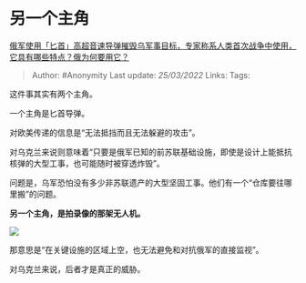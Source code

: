 # 另一个主角
[俄军使用「匕首」高超音速导弹摧毁乌军事目标，专家称系人类首次战争中使用，它具有哪些特点？俄为何要用它？](https://www.zhihu.com/question/522907966/answer/2401047849)

> Author: #Anonymity 
> Last update: *25/03/2022* 
> Links:
> Tags: 

这件事其实有两个主角。

一个主角是匕首导弹。

对欧美传递的信息是“无法抵挡而且无法躲避的攻击”。

对乌克兰来说则意味着“只要是俄军已知的前苏联基础设施，即使是设计上能抵抗核弹的大型工事，也可能随时被穿透炸毁”。

问题是，乌军恐怕没有多少非苏联遗产的大型坚固工事。他们有一个“仓库要往哪里搬”的问题。

  

**另一个主角，是拍录像的那架无人机。**

![](https://pic3.zhimg.com/50/v2-7ebd96eef7bcf59a5d68a97eda6a56c4_720w.jpg?source=1940ef5c)

那意思是“在关键设施的区域上空，也无法避免和对抗俄军的直接监视”。

对乌克兰来说，后者才是真正的威胁。
  
